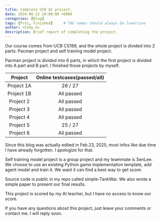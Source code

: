 ```yaml
---
title: Complete UCB AI project.
date: 2024-06-22 20:00:00 +0800
categories: [Blog]
tags: [Proj, Finished]     # TAG names should always be lowercase
author: <Cody_G>
description: Brief report of completing the project.
---
```


Our course comes from UCB CS188, and the whole project is divided into 2 parts: Pacman project and self training model project.


Pacman project is divided into 6 parts, in which the first project is divided into A part and B part. I finished those projects by myself.

|  Project   | Online testcases(passed/all) |
| :--------: | :--------------------------: |
| Project 1A |           26 / 27            |
| Project 1B |          All passed          |
| Project 2  |          All passed          |
| Project 3  |          All passed          |
| Project 4  |          All passed          |
| Project 5  |           25 / 27            |
| Project 6  |          All passed          |

Since this blog was actually edited in Feb.23, 2025, most infos like due time I have already forgotten. I apologize for that.


Self training model project is a group project and my teammate is SenLee. We choose to use an existing Python game implementation template, add agent model and train it. We want it can find a best way to get score.


Source code is public in my repo called simple-TankWar. We also wrote a simple paper to present our final results.


This project is scored by my AI teacher, but I have no access to know our score.


If you have any questions about this project, just leave your comments or contact me. I will reply soon.